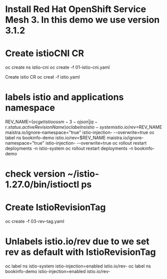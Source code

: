 # Install Red Hat OpenShift Service Mesh 3. In this demo we use version 3.1.2

# Create istioCNI CR
oc create ns istio-cni
oc create -f 01-istio-cni.yaml  

Create istio CR
oc creat -f istio.yaml

# labels istio and applications namespace
REV_NAME=$(oc get istio ossm-3 -ojson | jq -r .status.activeRevisionName)
oc label ns istio-system istio.io/rev=$REV_NAME maistra.io/ignore-namespace="true" istio-injection- --overwrite=true
oc label ns bookinfo-demo istio.io/rev=$REV_NAME maistra.io/ignore-namespace="true" istio-injection- --overwrite=true
oc rollout restart deployments -n istio-system
oc rollout restart deployments -n bookinfo-demo

# check version ~/istio-1.27.0/bin/istioctl ps

# Create IstioRevisionTag
oc create -f 03-rev-tag.yaml

# Unlabels istio.io/rev due to we set rev as default with IstioRevisionTag
oc label ns istio-system istio-injection=enabled istio.io/rev-
oc label ns bookinfo-demo istio-injection=enabled istio.io/rev-
